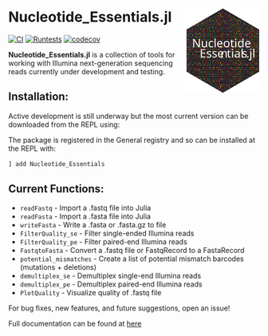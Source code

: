 # <img src="assets/nucleotide_essentials_logo.svg" width="30%" align="right" /> Nucleotide_Essentials.jl

[![CI](https://github.com/phorve/Nucleotide_Essentials.jl/actions/workflows/CI.yml/badge.svg)](https://github.com/phorve/Nucleotide_Essentials.jl/actions/workflows/CI.yml)
[![Runtests](https://github.com/phorve/Nucleotide_Essentials.jl/actions/workflows/Runtests.yml/badge.svg)](https://github.com/phorve/Nucleotide_Essentials.jl/actions/workflows/Runtests.yml)
[![codecov](https://codecov.io/gh/phorve/Nucleotide_Essentials.jl/branch/main/graph/badge.svg?token=ET2C1TKZGP)](https://codecov.io/gh/phorve/Nucleotide_Essentials.jl)

**Nucleotide_Essentials.jl** is a collection of tools for working with Illumina next-generation sequencing reads currently under development and testing.

## Installation:

Active development is still underway but the most current version can be downloaded from the REPL using: 

The package is registered in the General registry and so can be installed at the REPL with: 
```julia
] add Nucleotide_Essentials
```

## Current Functions: 
* `readFastq` - Import a .fastq file into Julia
* `readFasta` - Import a .fasta file into Julia
* `writeFasta` - Write a .fasta or .fasta.gz to file
* `FilterQuality_se` - Filter single-ended Illumina reads
* `FilterQuality_pe` - Filter paired-end Illumina reads
* `FastqtoFasta` - Convert a .fastq file or FastqRecord to a FastaRecord
* `potential_mismatches` - Create a list of potential mismatch barcodes (mutations + deletions)
* `demultiplex_se` - Demultiplex single-end Illumina reads
* `demultiplex_pe` - Demultiplex paired-end Illumina reads
* `PlotQuality` - Visualize quality of .fastq file

For bug fixes, new features, and future suggestions, open an issue! 

Full documentation can be found at [here](https://www.patrickfhorve.com/Nucleotide_Essentials.jl/v0.2/)